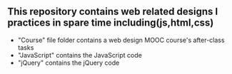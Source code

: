 ## This repository contains web related designs I practices in spare time including(js,html,css)
- "Course" file folder contains a web design MOOC course's after-class tasks
- "JavaScript" contains the JavaScript code
- "jQuery" contains the jQuery code